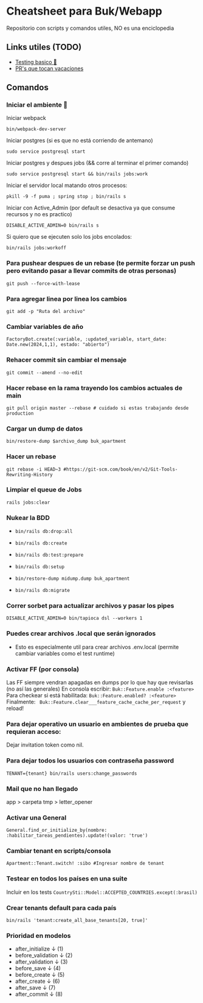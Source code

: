 # Cheatsheet para Buk/Webapp
Repositorio con scripts y comandos utiles, NO es una enciclopedia

## Links utiles (TODO)
- [Testing basico :wrench:](https://github.com/bukhr/buk-webapp/blob/7c0613ed33ab56646657b3775bd993c243a6899f/docs/test.md)
- [PR's que tocan vacaciones](https://github.com/bukhr/buk-webapp/pulls?q=is%3Aopen+team-review-requested%3Abukhr%2Fcore-vacaciones+-author%3Abermuditas+)

## Comandos

### Iniciar el ambiente :boot:

Iniciar webpack
``` 
bin/webpack-dev-server
``` 

Iniciar postgres (si es que no está corriendo de antemano)
``` 
sudo service postgresql start
``` 

Iniciar postgres y despues jobs (&& corre al terminar el primer comando)
``` 
sudo service postgresql start && bin/rails jobs:work
``` 

Iniciar el servidor local matando otros procesos:
``` 
pkill -9 -f puma ; spring stop ; bin/rails s
``` 

Iniciar con Active_Admin (por default se desactiva ya que consume recursos y no es practico)
``` 
DISABLE_ACTIVE_ADMIN=0 bin/rails s
``` 

Si quiero que se ejecuten solo los jobs encolados:
``` 
bin/rails jobs:workoff
``` 

### Para pushear despues de un rebase (te permite forzar un push pero evitando pasar a llevar commits de otras personas)
``` 
git push --force-with-lease
```

### Para agregar linea por linea los cambios
``` 
git add -p "Ruta del archivo"
```

### Cambiar variables de año
``` 
FactoryBot.create(:variable, :updated_variable, start_date: Date.new(2024,1,1), estado: "abierto")
```

### Rehacer commit sin cambiar el mensaje
``` 
git commit --amend --no-edit
```

### Hacer rebase en la rama trayendo los cambios actuales de main
``` 
git pull origin master --rebase # cuidado si estas trabajando desde production
```

### Cargar un dump de datos
``` 
bin/restore-dump $archivo_dump buk_apartment
```

### Hacer un rebase
``` 
git rebase -i HEAD~3 #https://git-scm.com/book/en/v2/Git-Tools-Rewriting-History
```

### Limpiar el queue de Jobs
``` 
rails jobs:clear
```

### Nukear la BDD

- ```
  bin/rails db:drop:all
  ```
- ```
  bin/rails db:create
  ```
- ```
  bin/rails db:test:prepare
  ```
- ```
  bin/rails db:setup
  ```
- ```
  bin/restore-dump midump.dump buk_apartment
  ```
- ```
  bin/rails db:migrate
  ```

### Correr sorbet para actualizar archivos y pasar los pipes

```
DISABLE_ACTIVE_ADMIN=0 bin/tapioca dsl --workers 1
```

### Puedes crear archivos .local que serán ignorados
- Esto es especialmente util para crear archivos .env.local (permite cambiar variables como el test runtime)


### Activar FF (por consola) 
Las FF siempre vendran apagadas en dumps por lo que hay que revisarlas (no así las generales)
En consola escribir: ``` Buk::Feature.enable :<feature> ```
Para checkear si está habilitada: ``` Buk::Feature.enabled? :<feature> ```
Finalmente: ```  Buk::Feature.clear___feature_cache_cache_per_request ```
y reload!

### Para dejar operativo un usuario en ambientes de prueba que requieran acceso:
Dejar invitation token como nil.

### Para dejar todos los usuarios con contraseña password
``` 
TENANT={tenant} bin/rails users:change_passwords
```

### Mail que no han llegado
app > carpeta tmp > letter_opener

### Activar una General
``` 
General.find_or_initialize_by(nombre: :habilitar_tareas_pendientes).update!(valor: 'true')
```

### Cambiar tenant en scripts/consola
``` 
Apartment::Tenant.switch! :sibo #Ingresar nombre de tenant
```

### Testear en todos los países en una suite
Incluir en los tests
``` CountrySti::Model::ACCEPTED_COUNTRIES.except(:brasil) ```

### Crear tenants default para cada país
```
bin/rails 'tenant:create_all_base_tenants[20, true]'
```

### Prioridad en modelos

- after_initialize ↓ (1)
- before_validation ↓ (2)
- after_validation ↓ (3)
- before_save ↓ (4) 
- before_create ↓ (5)
- after_create ↓ (6)
- after_save ↓ (7)
- after_commit ↓ (8)
